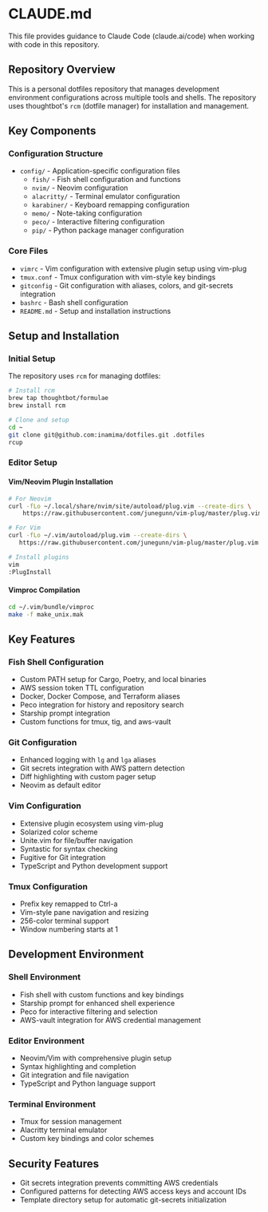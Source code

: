 # CLAUDE.md

This file provides guidance to Claude Code (claude.ai/code) when working with code in this repository.

## Repository Overview

This is a personal dotfiles repository that manages development environment configurations across multiple tools and shells. The repository uses thoughtbot's `rcm` (dotfile manager) for installation and management.

## Key Components

### Configuration Structure
- `config/` - Application-specific configuration files
  - `fish/` - Fish shell configuration and functions
  - `nvim/` - Neovim configuration
  - `alacritty/` - Terminal emulator configuration
  - `karabiner/` - Keyboard remapping configuration
  - `memo/` - Note-taking configuration
  - `peco/` - Interactive filtering configuration
  - `pip/` - Python package manager configuration

### Core Files
- `vimrc` - Vim configuration with extensive plugin setup using vim-plug
- `tmux.conf` - Tmux configuration with vim-style key bindings
- `gitconfig` - Git configuration with aliases, colors, and git-secrets integration
- `bashrc` - Bash shell configuration
- `README.md` - Setup and installation instructions

## Setup and Installation

### Initial Setup
The repository uses `rcm` for managing dotfiles:

```sh
# Install rcm
brew tap thoughtbot/formulae
brew install rcm

# Clone and setup
cd ~
git clone git@github.com:inamima/dotfiles.git .dotfiles
rcup
```

### Editor Setup

#### Vim/Neovim Plugin Installation
```sh
# For Neovim
curl -fLo ~/.local/share/nvim/site/autoload/plug.vim --create-dirs \
    https://raw.githubusercontent.com/junegunn/vim-plug/master/plug.vim

# For Vim
curl -fLo ~/.vim/autoload/plug.vim --create-dirs \
   https://raw.githubusercontent.com/junegunn/vim-plug/master/plug.vim

# Install plugins
vim
:PlugInstall
```

#### Vimproc Compilation
```sh
cd ~/.vim/bundle/vimproc
make -f make_unix.mak
```

## Key Features

### Fish Shell Configuration
- Custom PATH setup for Cargo, Poetry, and local binaries
- AWS session token TTL configuration
- Docker, Docker Compose, and Terraform aliases
- Peco integration for history and repository search
- Starship prompt integration
- Custom functions for tmux, tig, and aws-vault

### Git Configuration
- Enhanced logging with `lg` and `lga` aliases
- Git secrets integration with AWS pattern detection
- Diff highlighting with custom pager setup
- Neovim as default editor

### Vim Configuration
- Extensive plugin ecosystem using vim-plug
- Solarized color scheme
- Unite.vim for file/buffer navigation
- Syntastic for syntax checking
- Fugitive for Git integration
- TypeScript and Python development support

### Tmux Configuration
- Prefix key remapped to Ctrl-a
- Vim-style pane navigation and resizing
- 256-color terminal support
- Window numbering starts at 1

## Development Environment

### Shell Environment
- Fish shell with custom functions and key bindings
- Starship prompt for enhanced shell experience
- Peco for interactive filtering and selection
- AWS-vault integration for AWS credential management

### Editor Environment
- Neovim/Vim with comprehensive plugin setup
- Syntax highlighting and completion
- Git integration and file navigation
- TypeScript and Python language support

### Terminal Environment
- Tmux for session management
- Alacritty terminal emulator
- Custom key bindings and color schemes

## Security Features

- Git secrets integration prevents committing AWS credentials
- Configured patterns for detecting AWS access keys and account IDs
- Template directory setup for automatic git-secrets initialization